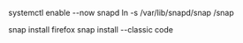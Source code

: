 systemctl enable --now snapd
ln -s /var/lib/snapd/snap /snap

snap install firefox
snap install --classic code
